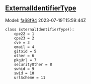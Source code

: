 ## [ExternalIdentifierType](https://github.com/spdx/spdx-3-model/blob/main/model/Core/Vocabularies/ExternalIdentifierType.md)
Model: [fa68f94](https://github.com/spdx/spdx-3-model/commit/fa68f942ae1a0d0e8f05df6526f147cbe64183ed) 2023-07-19T15:59:44Z
```
class ExternalIdentifierType():
    cpe22 = 1
    cpe23 = 2
    cve = 3
    email = 4
    gitoid = 5
    other = 6
    pkgUrl = 7
    securityOther = 8
    swhid = 9
    swid = 10
    urlScheme = 11
```
